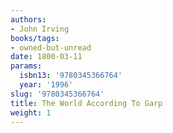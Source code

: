 ```yaml
---
authors:
- John Irving
books/tags:
- owned-but-unread
date: 1800-03-11
params:
  isbn13: '9780345366764'
  year: '1996'
slug: '9780345366764'
title: The World According To Garp
weight: 1
---
```


<!--more-->